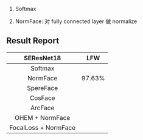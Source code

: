 1. Softmax

2. NormFace: 对 fully connected layer 做 normalize 


## Result Report

|      SEResNet18    |   LFW  |
|:------------------:|:------:|
|       Softmax      |        |
|       NormFace     | 97.63% |
|      SpereFace     |
|       CosFace      |
|       ArcFace      |
|   OHEM + NormFace  |
|FocalLoss + NormFace|
